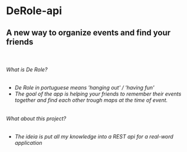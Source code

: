 # DeRole-api

<h2>A new way to organize events and find your friends</h2>

<br>

<h6>What is De Role?<h6>
<ul>
  <li>De Role in portuguese means 'hanging out' / 'having fun'</li>
  <li>The goal of the app is helping your friends to remember their events together and find each other trough maps at the time of event.</li>
</ul>

<h6>What about this project?<h6>
<ul>
  <li>The ideia is put all my knowledge into a REST api for a real-word application</li>
</ul>
